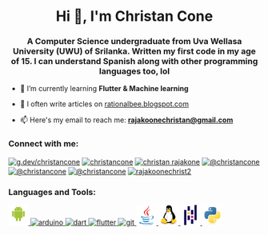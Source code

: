 <h1 align="center">Hi 👋, I'm Christan Cone</h1>
<h3 align="center">A Computer Science undergraduate from Uva Wellasa University (UWU) of Srilanka. Written my first code in my age of 15. I can understand Spanish along with other programming languages too, lol </h3>

- 🌱 I’m currently learning **Flutter & Machine learning**

- 📝 I often write articles on [rationalbee.blogspot.com](rationalbee.blogspot.com)

- 📫 Here's my email to reach me: **rajakoonechristan@gmail.com**

<h3 align="left">Connect with me:</h3>
<p align="left">
<a href="https://g.dev/christancone" target="blank"><img align="center" src="https://raw.githubusercontent.com/rahuldkjain/github-profile-readme-generator/master/src/images/icons/Social/devto.svg" alt="g.dev/christancone" height="30" width="40" /></a>
<a href="https://twitter.com/christancone" target="blank"><img align="center" src="https://raw.githubusercontent.com/rahuldkjain/github-profile-readme-generator/master/src/images/icons/Social/twitter.svg" alt="christancone" height="30" width="40" /></a>
<a href="https://linkedin.com/in/christan rajakone" target="blank"><img align="center" src="https://raw.githubusercontent.com/rahuldkjain/github-profile-readme-generator/master/src/images/icons/Social/linked-in-alt.svg" alt="christan rajakone" height="30" width="40" /></a>
<a href="https://stackoverflow.com/users/@christancone" target="blank"><img align="center" src="https://raw.githubusercontent.com/rahuldkjain/github-profile-readme-generator/master/src/images/icons/Social/stack-overflow.svg" alt="@christancone" height="30" width="40" /></a>
<a href="https://instagram.com/@christancone" target="blank"><img align="center" src="https://raw.githubusercontent.com/rahuldkjain/github-profile-readme-generator/master/src/images/icons/Social/instagram.svg" alt="@christancone" height="30" width="40" /></a>
<a href="https://www.codechef.com/users/@christancone" target="blank"><img align="center" src="https://cdn.jsdelivr.net/npm/simple-icons@3.1.0/icons/codechef.svg" alt="@christancone" height="30" width="40" /></a>
<a href="https://www.hackerrank.com/rajakoonechrist2" target="blank"><img align="center" src="https://raw.githubusercontent.com/rahuldkjain/github-profile-readme-generator/master/src/images/icons/Social/hackerrank.svg" alt="rajakoonechrist2" height="30" width="40" /></a>
</p>

<h3 align="left">Languages and Tools:</h3>
<p align="left"> <a href="https://developer.android.com" target="_blank" rel="noreferrer"> <img src="https://raw.githubusercontent.com/devicons/devicon/master/icons/android/android-original-wordmark.svg" alt="android" width="40" height="40"/> </a> <a href="https://www.arduino.cc/" target="_blank" rel="noreferrer"> <img src="https://cdn.worldvectorlogo.com/logos/arduino-1.svg" alt="arduino" width="40" height="40"/> </a> <a href="https://dart.dev" target="_blank" rel="noreferrer"> <img src="https://www.vectorlogo.zone/logos/dartlang/dartlang-icon.svg" alt="dart" width="40" height="40"/> </a> <a href="https://flutter.dev" target="_blank" rel="noreferrer"> <img src="https://www.vectorlogo.zone/logos/flutterio/flutterio-icon.svg" alt="flutter" width="40" height="40"/> </a> <a href="https://git-scm.com/" target="_blank" rel="noreferrer"> <img src="https://www.vectorlogo.zone/logos/git-scm/git-scm-icon.svg" alt="git" width="40" height="40"/> </a> <a href="https://www.java.com" target="_blank" rel="noreferrer"> <img src="https://raw.githubusercontent.com/devicons/devicon/master/icons/java/java-original.svg" alt="java" width="40" height="40"/> </a> <a href="https://www.linux.org/" target="_blank" rel="noreferrer"> <img src="https://raw.githubusercontent.com/devicons/devicon/master/icons/linux/linux-original.svg" alt="linux" width="40" height="40"/> </a> <a href="https://pandas.pydata.org/" target="_blank" rel="noreferrer"> <img src="https://raw.githubusercontent.com/devicons/devicon/2ae2a900d2f041da66e950e4d48052658d850630/icons/pandas/pandas-original.svg" alt="pandas" width="40" height="40"/> </a> <a href="https://www.python.org" target="_blank" rel="noreferrer"> <img src="https://raw.githubusercontent.com/devicons/devicon/master/icons/python/python-original.svg" alt="python" width="40" height="40"/> </a> </p>
